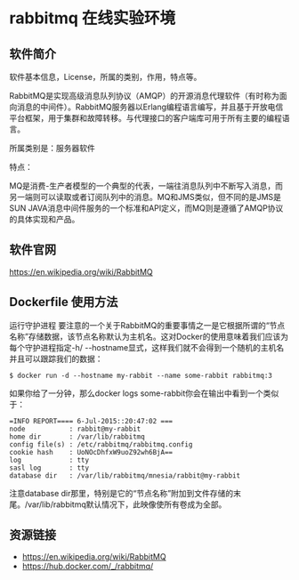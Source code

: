 # rabbitmq 在线实验环境

## 软件简介

软件基本信息，License，所属的类别，作用，特点等。

RabbitMQ是实现高级消息队列协议（AMQP）的开源消息代理软件（有时称为面向消息的中间件）。RabbitMQ服务器以Erlang编程语言编写，并且基于开放电信平台框架，用于集群和故障转移。与代理接口的客户端库可用于所有主要的编程语言。

所属类别是：服务器软件

特点：

MQ是消费-生产者模型的一个典型的代表，一端往消息队列中不断写入消息，而另一端则可以读取或者订阅队列中的消息。MQ和JMS类似，但不同的是JMS是SUN JAVA消息中间件服务的一个标准和API定义，而MQ则是遵循了AMQP协议的具体实现和产品。

## 软件官网

https://en.wikipedia.org/wiki/RabbitMQ

## Dockerfile 使用方法


运行守护进程
要注意的一个关于RabbitMQ的重要事情之一是它根据所谓的“节点名称”存储数据，该节点名称默认为主机名。这对Docker的使用意味着我们应该为每个守护进程指定-h/ --hostname显式，这样我们就不会得到一个随机的主机名并且可以跟踪我们的数据：
```
$ docker run -d --hostname my-rabbit --name some-rabbit rabbitmq:3
```
如果你给了一分钟，那么docker logs some-rabbit你会在输出中看到一个类似于：
```
=INFO REPORT==== 6-Jul-2015::20:47:02 ===
node           : rabbit@my-rabbit
home dir       : /var/lib/rabbitmq
config file(s) : /etc/rabbitmq/rabbitmq.config
cookie hash    : UoNOcDhfxW9uoZ92wh6BjA==
log            : tty
sasl log       : tty
database dir   : /var/lib/rabbitmq/mnesia/rabbit@my-rabbit
```
注意database dir那里，特别是它的“节点名称”附加到文件存储的末尾。/var/lib/rabbitmq默认情况下，此映像使所有卷成为全部。

## 资源链接

- https://en.wikipedia.org/wiki/RabbitMQ
- https://hub.docker.com/_/rabbitmq/

